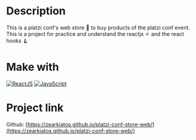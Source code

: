 # Description
This is a platzi conf's web store 🛒 to buy products of the platzi conf event. This is a project for practice and understand the reactjs ⚛️ and the react hooks 🪝

# Make with
[![ReactJS](https://img.shields.io/badge/react-61dafb?style=for-the-badge&logo=react&logoColor=white&labelColor=000000)]()
[![JavaScript](https://img.shields.io/badge/javascript-ead547?style=for-the-badge&logo=javascript&logoColor=white&labelColor=000000)]()

# Project link

Github: [https://zearkiatos.github.io/platzi-conf-store-web/](https://zearkiatos.github.io/platzi-conf-store-web/)